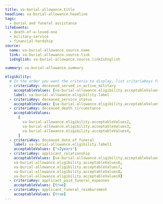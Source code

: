 ```yaml
---
title: va-burial-allowance.title
headline: va-burial-allowance.headline
tags:
  - burial and funeral assistance
lifeEvents:
  - death-of-a-loved-one
  - military-service
  - financial-hardship
source:
  name: va-burial-allowance.source.name
  link: va-burial-allowance.source.link
  isEnglish: va-burial-allowance.source.linkIsEnglish

summary: va-burial-allowance.summary

eligibility:
  # In the order you want the criteria to display, list criteriaKeys from the csv here, each followed by a comma-separated list of which values indicate eligibility for that criteria. Wrap individual values in quotes if they have inner commas.
  - criteriaKey: deceased_served_in_active_military
    acceptableValues: [va-burial-allowance.eligibility.acceptableValues]
    label: va-burial-allowance.eligibility.label
  - criteriaKey: deceased_service_status
    acceptableValues: [va-burial-allowance.eligibility.acceptableValues1]
  - criteriaKey: deceased_death_circumstance
    acceptableValues:
      [
        va-burial-allowance.eligibility.acceptableValues2,
        va-burial-allowance.eligibility.acceptableValues3,
        va-burial-allowance.eligibility.acceptableValues4,
      ]
  - criteriaKey: deceased_date_of_funeral
    label: va-burial-allowance.eligibility.label1
    acceptableValues: ["<2years"]
  - criteriaKey: applicant_relationship
    acceptableValues: [va-burial-allowance.eligibility.acceptableValues5, 
    va-burial-allowance.eligibility.acceptableValues6, 
    va-burial-allowance.eligibility.acceptableValues7, 
    va-burial-allowance.eligibility.acceptableValues8, 
    va-burial-allowance.eligibility.acceptableValues9]
  - criteriaKey: applicant_paid_funeral_expenses
    acceptableValues: [true]
  - criteriaKey: applicant_funeral_reimbursment
    acceptableValues: [true]
---
```

